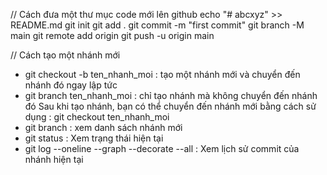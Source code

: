 // Cách đưa một thư mục code mới lên github
‌echo "# abcxyz" >> README.md
git init
git add .
git commit -m "first commit"
git branch -M main
git remote add origin <link http cua repo>
git push -u origin main

// Cách tạo một nhánh mới
- git checkout -b ten_nhanh_moi : tạo một nhánh mới và chuyển đến nhánh đó ngay lập tức
- git branch ten_nhanh_moi : chỉ tạo nhánh mà không chuyển đến nhánh đó
Sau khi tạo nhánh, bạn có thể chuyển đến nhánh mới bằng cách sử dụng : git checkout ten_nhanh_moi
- git branch : xem danh sách nhánh mới 
- git status : Xem trạng thái hiện tại 
- git log --oneline --graph --decorate --all : Xem lịch sử commit của nhánh hiện tại 